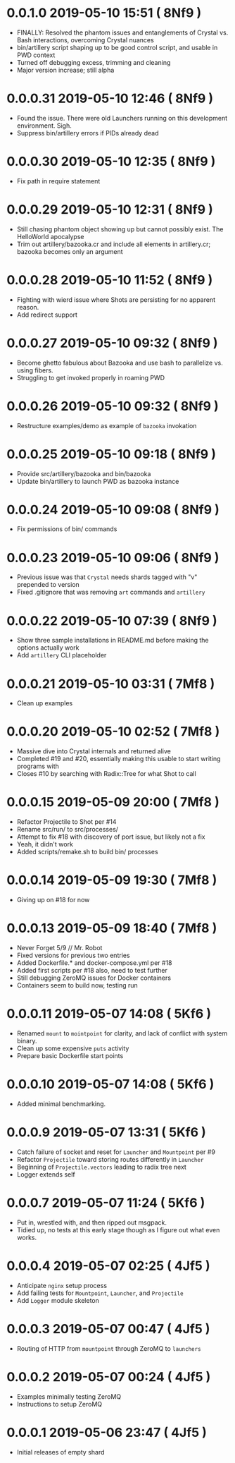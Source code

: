 # 0.0.1.0   2019-05-10 15:51 ( 8Nf9 )

- FINALLY: Resolved the phantom issues and entanglements of Crystal vs. Bash interactions, overcoming Crystal nuances
- bin/artillery script shaping up to be good control script, and usable in PWD context
- Turned off debugging excess, trimming and cleaning
- Major version increase; still alpha

# 0.0.0.31  2019-05-10 12:46 ( 8Nf9 )

- Found the issue. There were old Launchers running on this development environment. Sigh.
- Suppress bin/artillery errors if PIDs already dead

# 0.0.0.30  2019-05-10 12:35 ( 8Nf9 )

- Fix path in require statement

# 0.0.0.29  2019-05-10 12:31 ( 8Nf9 )

- Still chasing phantom object showing up but cannot possibly exist. The HelloWorld apocalypse
- Trim out artillery/bazooka.cr and include all elements in artillery.cr; bazooka becomes only an argument

# 0.0.0.28  2019-05-10 11:52 ( 8Nf9 )

- Fighting with wierd issue where Shots are persisting for no apparent reason.
- Add redirect support

# 0.0.0.27  2019-05-10 09:32 ( 8Nf9 )

- Become ghetto fabulous about Bazooka and use bash to parallelize vs. using fibers.
- Struggling to get invoked properly in roaming PWD

# 0.0.0.26  2019-05-10 09:32 ( 8Nf9 )

- Restructure examples/demo as example of `bazooka` invokation

# 0.0.0.25  2019-05-10 09:18 ( 8Nf9 )

- Provide src/artillery/bazooka and bin/bazooka
- Update bin/artillery to launch PWD as bazooka instance

# 0.0.0.24  2019-05-10 09:08 ( 8Nf9 )

- Fix permissions of bin/ commands

# 0.0.0.23  2019-05-10 09:06 ( 8Nf9 )

- Previous issue was that `Crystal` needs shards tagged with "v" prepended to version
- Fixed .gitignore that was removing `art` commands and `artillery`

# 0.0.0.22  2019-05-10 07:39 ( 8Nf9 )

- Show three sample installations in README.md before making the options actually work
- Add `artillery` CLI placeholder

# 0.0.0.21  2019-05-10 03:31 ( 7Mf8 )

- Clean up examples

# 0.0.0.20  2019-05-10 02:52 ( 7Mf8 )

- Massive dive into Crystal internals and returned alive
- Completed #19 and #20, essentially making this usable to start writing programs with
- Closes #10 by searching with Radix::Tree for what Shot to call

# 0.0.0.15  2019-05-09 20:00 ( 7Mf8 )

- Refactor Projectile to Shot per #14
- Rename src/run/ to src/processes/
- Attempt to fix #18 with discovery of port issue, but likely not a fix
- Yeah, it didn't work
- Added scripts/remake.sh to build bin/ processes

# 0.0.0.14  2019-05-09 19:30 ( 7Mf8 )

- Giving up on #18 for now

# 0.0.0.13  2019-05-09 18:40 ( 7Mf8 )

- Never Forget 5/9 // Mr. Robot
- Fixed versions for previous two entries
- Added Dockerfile.* and docker-compose.yml per #18
- Added first scripts per #18 also, need to test further
- Still debugging ZeroMQ issues for Docker containers
- Containers seem to build now, testing run

# 0.0.0.11  2019-05-07 14:08 ( 5Kf6 )

- Renamed `mount` to `mointpoint` for clarity, and lack of conflict with system binary.
- Clean up some expensive `puts` activity
- Prepare basic Dockerfile start points

# 0.0.0.10  2019-05-07 14:08 ( 5Kf6 )

- Added minimal benchmarking.

# 0.0.0.9   2019-05-07 13:31 ( 5Kf6 )

- Catch failure of socket and reset for `Launcher` and `Mountpoint` per #9
- Refactor `Projectile` toward storing routes differently in `Launcher`
- Beginning of `Projectile.vectors` leading to radix tree next
- Logger extends self

# 0.0.0.7   2019-05-07 11:24 ( 5Kf6 )

- Put in, wrestled with, and then ripped out msgpack.
- Tidied up, no tests at this early stage though as I figure out what even works.

# 0.0.0.4   2019-05-07 02:25 ( 4Jf5 )

- Anticipate `nginx` setup process
- Add failing tests for `Mountpoint`, `Launcher`, and `Projectile`
- Add `Logger` module skeleton

# 0.0.0.3   2019-05-07 00:47 ( 4Jf5 )

- Routing of HTTP from `mountpoint` through ZeroMQ to `launchers`

# 0.0.0.2   2019-05-07 00:24 ( 4Jf5 )

- Examples minimally testing ZeroMQ
- Instructions to setup ZeroMQ

# 0.0.0.1   2019-05-06 23:47 ( 4Jf5 )

- Initial releases of empty shard